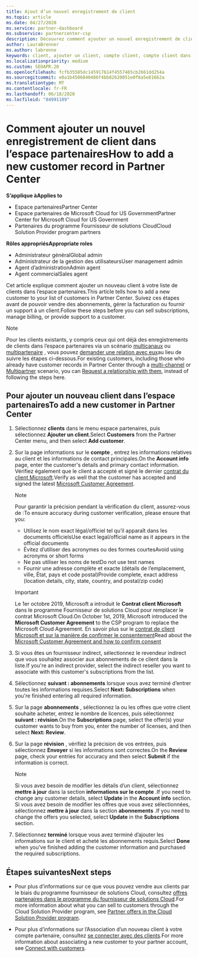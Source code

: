 ```yaml
---
title: Ajout d’un nouvel enregistrement de client
ms.topic: article
ms.date: 04/27/2020
ms.service: partner-dashboard
ms.subservice: partnercenter-csp
description: Découvrez comment ajouter un nouvel enregistrement de client dans l’espace partenaires. Vous pouvez ensuite vendre les abonnements des clients, gérer la facturation ou fournir un support technique.
author: LauraBrenner
ms.author: labrenne
keywords: client, ajouter un client, compte client, compte client dans l’espace partenaires, clients, ajouter des clients, créer un compte client
ms.localizationpriority: medium
ms.custom: SEOAPR.20
ms.openlocfilehash: fcfb35585dc145917614f4557465cb2661dd254a
ms.sourcegitcommit: e0a1b4506840486f4bb82620051e0f6a5e81662a
ms.translationtype: MT
ms.contentlocale: fr-FR
ms.lasthandoff: 06/18/2020
ms.locfileid: "84991109"
---
```

# <a name="how-to-add-a-new-customer-record-in-partner-center"></a><span data-ttu-id="93bc2-105">Comment ajouter un nouvel enregistrement de client dans l’espace partenaires</span><span class="sxs-lookup"><span data-stu-id="93bc2-105">How to add a new customer record in Partner Center</span></span>

<span data-ttu-id="93bc2-106">**S’applique à**</span><span class="sxs-lookup"><span data-stu-id="93bc2-106">**Applies to**</span></span>

- <span data-ttu-id="93bc2-107">Espace partenaires</span><span class="sxs-lookup"><span data-stu-id="93bc2-107">Partner Center</span></span>
- <span data-ttu-id="93bc2-108">Espace partenaires de Microsoft Cloud for US Government</span><span class="sxs-lookup"><span data-stu-id="93bc2-108">Partner Center for Microsoft Cloud for US Government</span></span>
- <span data-ttu-id="93bc2-109">Partenaires du programme Fournisseur de solutions Cloud</span><span class="sxs-lookup"><span data-stu-id="93bc2-109">Cloud Solution Provider program partners</span></span>

<span data-ttu-id="93bc2-110">**Rôles appropriés**</span><span class="sxs-lookup"><span data-stu-id="93bc2-110">**Appropriate roles**</span></span>

- <span data-ttu-id="93bc2-111">Administrateur général</span><span class="sxs-lookup"><span data-stu-id="93bc2-111">Global admin</span></span>
- <span data-ttu-id="93bc2-112">Administrateur de la gestion des utilisateurs</span><span class="sxs-lookup"><span data-stu-id="93bc2-112">User management admin</span></span>
- <span data-ttu-id="93bc2-113">Agent d’administration</span><span class="sxs-lookup"><span data-stu-id="93bc2-113">Admin agent</span></span>
- <span data-ttu-id="93bc2-114">Agent commercial</span><span class="sxs-lookup"><span data-stu-id="93bc2-114">Sales agent</span></span>

<span data-ttu-id="93bc2-115">Cet article explique comment ajouter un nouveau client à votre liste de clients dans l’espace partenaires.</span><span class="sxs-lookup"><span data-stu-id="93bc2-115">This article tells how to add a new customer to your list of customers in Partner Center.</span></span> <span data-ttu-id="93bc2-116">Suivez ces étapes avant de pouvoir vendre des abonnements, gérer la facturation ou fournir un support à un client.</span><span class="sxs-lookup"><span data-stu-id="93bc2-116">Follow these steps before you can sell subscriptions, manage billing, or provide support to a customer.</span></span>

>[!NOTE]
><span data-ttu-id="93bc2-117">Pour les clients existants, y compris ceux qui ont déjà des enregistrements de clients dans l’espace partenaires via un scénario [multicanaux](multichannel.md) ou [multipartenaire](multipartner.md) , vous pouvez [demander une relation avec eux](request-a-relationship-with-a-customer.md)au lieu de suivre les étapes ci-dessous.</span><span class="sxs-lookup"><span data-stu-id="93bc2-117">For existing customers, including those who already have customer records in Partner Center through a [multi-channel](multichannel.md) or [Multipartner](multipartner.md) scenario, you can [Request a relationship with them](request-a-relationship-with-a-customer.md), instead of following the steps here.</span></span>

## <a name="to-add-a-new-customer-in-partner-center"></a><span data-ttu-id="93bc2-118">Pour ajouter un nouveau client dans l’espace partenaires</span><span class="sxs-lookup"><span data-stu-id="93bc2-118">To add a new customer in Partner Center</span></span>

1. <span data-ttu-id="93bc2-119">Sélectionnez **clients** dans le menu espace partenaires, puis sélectionnez **Ajouter un client**.</span><span class="sxs-lookup"><span data-stu-id="93bc2-119">Select **Customers** from the Partner Center menu, and then select **Add customer**.</span></span>

2. <span data-ttu-id="93bc2-120">Sur la page informations sur le **compte** , entrez les informations relatives au client et les informations de contact principales.</span><span class="sxs-lookup"><span data-stu-id="93bc2-120">On the **Account info** page, enter the customer's details and primary contact information.</span></span> <span data-ttu-id="93bc2-121">Vérifiez également que le client a accepté et signé le dernier [contrat du client Microsoft](agreements.md).</span><span class="sxs-lookup"><span data-stu-id="93bc2-121">Verify as well that the customer has accepted and signed the latest [Microsoft Customer Agreement](agreements.md).</span></span>

   >[!NOTE]
   >
   ><span data-ttu-id="93bc2-122">Pour garantir la précision pendant la vérification du client, assurez-vous de :</span><span class="sxs-lookup"><span data-stu-id="93bc2-122">To ensure accuracy during customer verification, please ensure that you:</span></span>
   >
   >- <span data-ttu-id="93bc2-123">Utilisez le nom exact légal/officiel tel qu’il apparaît dans les documents officiels</span><span class="sxs-lookup"><span data-stu-id="93bc2-123">Use exact legal/official name as it appears in the official documents</span></span>
   >- <span data-ttu-id="93bc2-124">Évitez d’utiliser des acronymes ou des formes courtes</span><span class="sxs-lookup"><span data-stu-id="93bc2-124">Avoid using acronyms or short forms</span></span>
   >- <span data-ttu-id="93bc2-125">Ne pas utiliser les noms de test</span><span class="sxs-lookup"><span data-stu-id="93bc2-125">Do not use test names</span></span>
   >- <span data-ttu-id="93bc2-126">Fournir une adresse complète et exacte (détails de l’emplacement, ville, État, pays et code postal)</span><span class="sxs-lookup"><span data-stu-id="93bc2-126">Provide complete, exact address (location details, city, state, country, and postal/zip code)</span></span>

   >[!IMPORTANT]
   > <span data-ttu-id="93bc2-127">Le 1er octobre 2019, Microsoft a introduit le **Contrat client Microsoft** dans le programme Fournisseur de solutions Cloud pour remplacer le contrat Microsoft Cloud.</span><span class="sxs-lookup"><span data-stu-id="93bc2-127">On October 1st, 2019, Microsoft introduced the **Microsoft Customer Agreement** to the CSP program to replace the Microsoft Cloud Agreement.</span></span> <span data-ttu-id="93bc2-128">En savoir plus sur le [contrat de client Microsoft et sur la manière de confirmer le consentement](confirm-customer-agreement.md)</span><span class="sxs-lookup"><span data-stu-id="93bc2-128">Read about the [Microsoft Customer Agreement and how to confirm consent](confirm-customer-agreement.md)</span></span>
  
3. <span data-ttu-id="93bc2-129">Si vous êtes un fournisseur indirect, sélectionnez le revendeur indirect que vous souhaitez associer aux abonnements de ce client dans la liste.</span><span class="sxs-lookup"><span data-stu-id="93bc2-129">If you're an indirect provider, select the indirect reseller you want to associate with this customer's subscriptions from the list.</span></span>

4. <span data-ttu-id="93bc2-130">Sélectionnez **suivant : abonnements** lorsque vous avez terminé d’entrer toutes les informations requises.</span><span class="sxs-lookup"><span data-stu-id="93bc2-130">Select **Next: Subscriptions** when you're finished entering all required information.</span></span>

5. <span data-ttu-id="93bc2-131">Sur la page **abonnements** , sélectionnez la ou les offres que votre client souhaite acheter, entrez le nombre de licences, puis sélectionnez **suivant : révision**.</span><span class="sxs-lookup"><span data-stu-id="93bc2-131">On the **Subscriptions** page, select the offer(s) your customer wants to buy from you, enter the number of licenses, and then select **Next: Review**.</span></span>

6. <span data-ttu-id="93bc2-132">Sur la page **révision** , vérifiez la précision de vos entrées, puis sélectionnez **Envoyer** si les informations sont correctes.</span><span class="sxs-lookup"><span data-stu-id="93bc2-132">On the **Review** page, check your entries for accuracy and then select **Submit** if the information is correct.</span></span>

   >[!NOTE]
   ><span data-ttu-id="93bc2-133">Si vous avez besoin de modifier les détails d’un client, sélectionnez **mettre à jour** dans la section **informations sur le compte** .</span><span class="sxs-lookup"><span data-stu-id="93bc2-133">If you need to change any customer details, select **Update** in the **Account info** section.</span></span> <span data-ttu-id="93bc2-134">Si vous avez besoin de modifier les offres que vous avez sélectionnées, sélectionnez **mettre à jour** dans la section **abonnements** .</span><span class="sxs-lookup"><span data-stu-id="93bc2-134">If you need to change the offers you selected, select **Update** in the **Subscriptions** section.</span></span>

7. <span data-ttu-id="93bc2-135">Sélectionnez **terminé** lorsque vous avez terminé d’ajouter les informations sur le client et acheté les abonnements requis.</span><span class="sxs-lookup"><span data-stu-id="93bc2-135">Select **Done** when you've finished adding the customer information and purchased the required subscriptions.</span></span>

## <a name="next-steps"></a><span data-ttu-id="93bc2-136">Étapes suivantes</span><span class="sxs-lookup"><span data-stu-id="93bc2-136">Next steps</span></span>

- <span data-ttu-id="93bc2-137">Pour plus d’informations sur ce que vous pouvez vendre aux clients par le biais du programme fournisseur de solutions Cloud, consultez [offres partenaires dans le programme du fournisseur de solutions Cloud](csp-offers.md).</span><span class="sxs-lookup"><span data-stu-id="93bc2-137">For more information about what you can sell to customers through the Cloud Solution Provider program, see [Partner offers in the Cloud Solution Provider program](csp-offers.md).</span></span>

- <span data-ttu-id="93bc2-138">Pour plus d’informations sur l’Association d’un nouveau client à votre compte partenaire, consultez [se connecter avec des clients](customer-accounts.md).</span><span class="sxs-lookup"><span data-stu-id="93bc2-138">For more information about associating a new customer to your partner account, see [Connect with customers](customer-accounts.md).</span></span>
